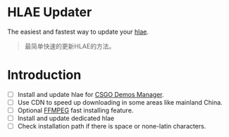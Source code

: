 # HLAE Updater

The easiest and fastest way to update your [hlae](https://github.com/advancedfx/advancedfx).

> 最简单快速的更新HLAE的方法。

# Introduction

- [ ] Install and update hlae for [CSGO Demos Manager](https://github.com/akiver/CSGO-Demos-Manager).
- [ ] Use CDN to speed up downloading in some areas like mainland China.
- [ ] Optional [FFMPEG](http://ffmpeg.org/) fast installing feature.
- [ ] Install and update dedicated hlae 
- [ ] Check installation path if there is space or none-latin characters.